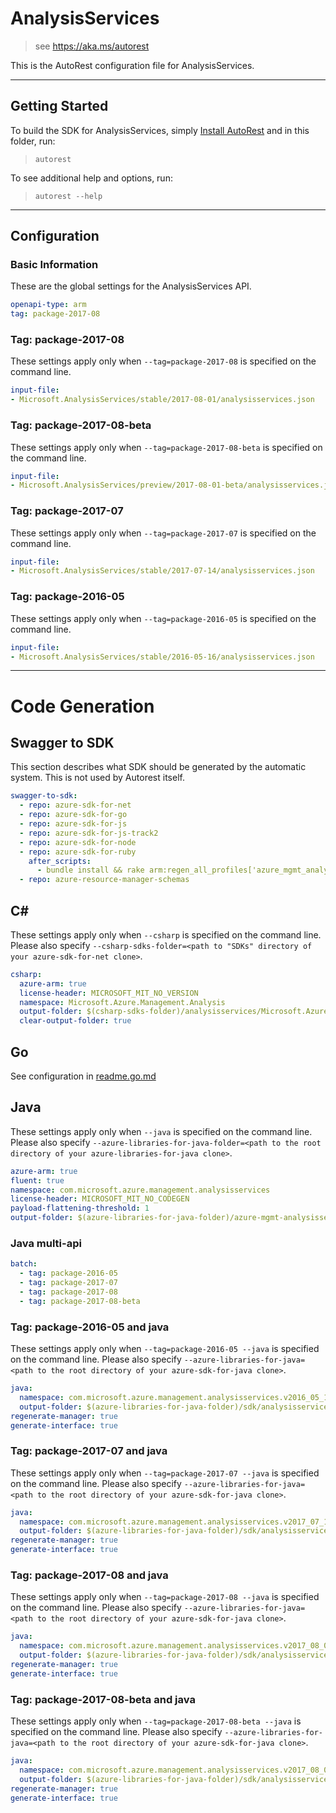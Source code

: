 # AnalysisServices

> see https://aka.ms/autorest

This is the AutoRest configuration file for AnalysisServices.



---
## Getting Started
To build the SDK for AnalysisServices, simply [Install AutoRest](https://aka.ms/autorest/install) and in this folder, run:

> `autorest`

To see additional help and options, run:

> `autorest --help`
---

## Configuration



### Basic Information
These are the global settings for the AnalysisServices API.

``` yaml
openapi-type: arm
tag: package-2017-08
```


### Tag: package-2017-08

These settings apply only when `--tag=package-2017-08` is specified on the command line.

``` yaml $(tag) == 'package-2017-08'
input-file:
- Microsoft.AnalysisServices/stable/2017-08-01/analysisservices.json
```

### Tag: package-2017-08-beta

These settings apply only when `--tag=package-2017-08-beta` is specified on the command line.

``` yaml $(tag) == 'package-2017-08-beta'
input-file:
- Microsoft.AnalysisServices/preview/2017-08-01-beta/analysisservices.json
```

### Tag: package-2017-07

These settings apply only when `--tag=package-2017-07` is specified on the command line.

``` yaml $(tag) == 'package-2017-07'
input-file:
- Microsoft.AnalysisServices/stable/2017-07-14/analysisservices.json
```

### Tag: package-2016-05

These settings apply only when `--tag=package-2016-05` is specified on the command line.

``` yaml $(tag) == 'package-2016-05'
input-file:
- Microsoft.AnalysisServices/stable/2016-05-16/analysisservices.json
```

---
# Code Generation


## Swagger to SDK

This section describes what SDK should be generated by the automatic system.
This is not used by Autorest itself.

``` yaml $(swagger-to-sdk)
swagger-to-sdk:
  - repo: azure-sdk-for-net
  - repo: azure-sdk-for-go
  - repo: azure-sdk-for-js
  - repo: azure-sdk-for-js-track2
  - repo: azure-sdk-for-node
  - repo: azure-sdk-for-ruby
    after_scripts:
      - bundle install && rake arm:regen_all_profiles['azure_mgmt_analysis_services']
  - repo: azure-resource-manager-schemas
```


## C#

These settings apply only when `--csharp` is specified on the command line.
Please also specify `--csharp-sdks-folder=<path to "SDKs" directory of your azure-sdk-for-net clone>`.

``` yaml $(csharp)
csharp:
  azure-arm: true
  license-header: MICROSOFT_MIT_NO_VERSION
  namespace: Microsoft.Azure.Management.Analysis
  output-folder: $(csharp-sdks-folder)/analysisservices/Microsoft.Azure.Management.AnalysisServices/src/Generated
  clear-output-folder: true
```

## Go

See configuration in [readme.go.md](./readme.go.md)

## Java

These settings apply only when `--java` is specified on the command line.
Please also specify `--azure-libraries-for-java-folder=<path to the root directory of your azure-libraries-for-java clone>`.

``` yaml $(java)
azure-arm: true
fluent: true
namespace: com.microsoft.azure.management.analysisservices
license-header: MICROSOFT_MIT_NO_CODEGEN
payload-flattening-threshold: 1
output-folder: $(azure-libraries-for-java-folder)/azure-mgmt-analysisservices
```

### Java multi-api

``` yaml $(java) && $(multiapi)
batch:
  - tag: package-2016-05
  - tag: package-2017-07
  - tag: package-2017-08
  - tag: package-2017-08-beta
```

### Tag: package-2016-05 and java

These settings apply only when `--tag=package-2016-05 --java` is specified on the command line.
Please also specify `--azure-libraries-for-java=<path to the root directory of your azure-sdk-for-java clone>`.

``` yaml $(tag) == 'package-2016-05' && $(java) && $(multiapi)
java:
  namespace: com.microsoft.azure.management.analysisservices.v2016_05_16
  output-folder: $(azure-libraries-for-java-folder)/sdk/analysisservices/mgmt-v2016_05_16
regenerate-manager: true
generate-interface: true
```

### Tag: package-2017-07 and java

These settings apply only when `--tag=package-2017-07 --java` is specified on the command line.
Please also specify `--azure-libraries-for-java=<path to the root directory of your azure-sdk-for-java clone>`.

``` yaml $(tag) == 'package-2017-07' && $(java) && $(multiapi)
java:
  namespace: com.microsoft.azure.management.analysisservices.v2017_07_14
  output-folder: $(azure-libraries-for-java-folder)/sdk/analysisservices/mgmt-v2017_07_14
regenerate-manager: true
generate-interface: true
```

### Tag: package-2017-08 and java

These settings apply only when `--tag=package-2017-08 --java` is specified on the command line.
Please also specify `--azure-libraries-for-java=<path to the root directory of your azure-sdk-for-java clone>`.

``` yaml $(tag) == 'package-2017-08' && $(java) && $(multiapi)
java:
  namespace: com.microsoft.azure.management.analysisservices.v2017_08_01
  output-folder: $(azure-libraries-for-java-folder)/sdk/analysisservices/mgmt-v2017_08_01
regenerate-manager: true
generate-interface: true
```

### Tag: package-2017-08-beta and java

These settings apply only when `--tag=package-2017-08-beta --java` is specified on the command line.
Please also specify `--azure-libraries-for-java=<path to the root directory of your azure-sdk-for-java clone>`.

``` yaml $(tag) == 'package-2017-08-beta' && $(java) && $(multiapi)
java:
  namespace: com.microsoft.azure.management.analysisservices.v2017_08_01_beta
  output-folder: $(azure-libraries-for-java-folder)/sdk/analysisservices/mgmt-v2017_08_01_beta
regenerate-manager: true
generate-interface: true
```






